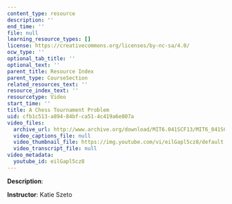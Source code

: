 ```yaml
---
content_type: resource
description: ''
end_time: ''
file: null
learning_resource_types: []
license: https://creativecommons.org/licenses/by-nc-sa/4.0/
ocw_type: ''
optional_tab_title: ''
optional_text: ''
parent_title: Resource Index
parent_type: CourseSection
related_resources_text: ''
resource_index_text: ''
resourcetype: Video
start_time: ''
title: A Chess Tournament Problem
uid: cfb1c513-a894-84bf-ca51-4c419a6e807a
video_files:
  archive_url: http://www.archive.org/download/MIT6.041SCF13/MIT6_041SCF13_A_Chess_Tournament_Problem_300k.mp4
  video_captions_file: null
  video_thumbnail_file: https://img.youtube.com/vi/eilGapl5cz8/default.jpg
  video_transcript_file: null
video_metadata:
  youtube_id: eilGapl5cz8
---
```


**Description**:

**Instructor**: Katie Szeto

